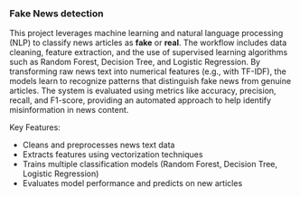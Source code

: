###  Fake News detection

This project leverages machine learning and natural language processing (NLP) to classify news articles as **fake** or **real**. The workflow includes data cleaning, feature extraction, and the use of supervised learning algorithms such as Random Forest, Decision Tree, and Logistic Regression. By transforming raw news text into numerical features (e.g., with TF-IDF), the models learn to recognize patterns that distinguish fake news from genuine articles. The system is evaluated using metrics like accuracy, precision, recall, and F1-score, providing an automated approach to help identify misinformation in news content.

Key Features:
- Cleans and preprocesses news text data
- Extracts features using vectorization techniques
- Trains multiple classification models (Random Forest, Decision Tree, Logistic Regression)
- Evaluates model performance and predicts on new articles
